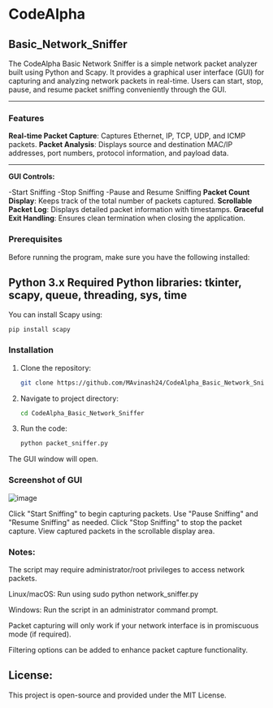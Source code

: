 # CodeAlpha

## Basic_Network_Sniffer

The CodeAlpha Basic Network Sniffer is a simple network packet analyzer built using Python and Scapy. It provides a graphical user interface (GUI) for capturing and analyzing network packets in real-time. Users can start, stop, pause, and resume packet sniffing conveniently through the GUI.

---


### Features
**Real-time Packet Capture**: Captures Ethernet, IP, TCP, UDP, and ICMP packets.
**Packet Analysis**: Displays source and destination MAC/IP addresses, port numbers, protocol information, and payload data.

---

**GUI Controls:**

-Start Sniffing
-Stop Sniffing
-Pause and Resume Sniffing
**Packet Count Display**: Keeps track of the total number of packets captured.
**Scrollable Packet Log**: Displays detailed packet information with timestamps.
**Graceful Exit Handling**: Ensures clean termination when closing the application.

### Prerequisites

Before running the program, make sure you have the following installed:

**Python 3.x**
**Required Python libraries: tkinter, scapy, queue, threading, sys, time**
---
You can install Scapy using:

```
pip install scapy
```

### Installation

1. Clone the repository:
   ```bash
   git clone https://github.com/MAvinash24/CodeAlpha_Basic_Network_Sniffer.git
   ```
   
2. Navigate to project directory:
   ```bash
   cd CodeAlpha_Basic_Network_Sniffer
   ```
   
3. Run the code:
   ```bash
   python packet_sniffer.py
   ```

The GUI window will open.

### Screenshot of GUI

![image](https://github.com/user-attachments/assets/b547e8e3-0382-42e8-8836-228c2fe40676)


Click "Start Sniffing" to begin capturing packets.
Use "Pause Sniffing" and "Resume Sniffing" as needed.
Click "Stop Sniffing" to stop the packet capture.
View captured packets in the scrollable display area.


### Notes:

The script may require administrator/root privileges to access network packets.

Linux/macOS: Run using sudo python network_sniffer.py

Windows: Run the script in an administrator command prompt.

Packet capturing will only work if your network interface is in promiscuous mode (if required).

Filtering options can be added to enhance packet capture functionality.


## License:
This project is open-source and provided under the MIT License.
